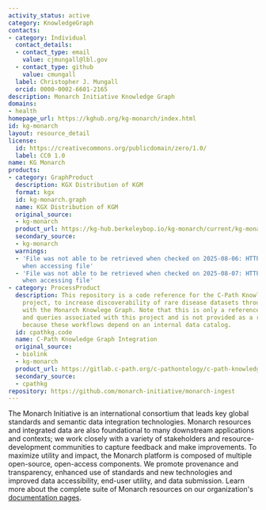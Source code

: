 ```yaml
---
activity_status: active
category: KnowledgeGraph
contacts:
- category: Individual
  contact_details:
  - contact_type: email
    value: cjmungall@lbl.gov
  - contact_type: github
    value: cmungall
  label: Christopher J. Mungall
  orcid: 0000-0002-6601-2165
description: Monarch Initiative Knowledge Graph
domains:
- health
homepage_url: https://kghub.org/kg-monarch/index.html
id: kg-monarch
layout: resource_detail
license:
  id: https://creativecommons.org/publicdomain/zero/1.0/
  label: CC0 1.0
name: KG Monarch
products:
- category: GraphProduct
  description: KGX Distribution of KGM
  format: kgx
  id: kg-monarch.graph
  name: KGX Distribution of KGM
  original_source:
  - kg-monarch
  product_url: https://kg-hub.berkeleybop.io/kg-monarch/current/kg-monarch.tar.gz
  secondary_source:
  - kg-monarch
  warnings:
  - 'File was not able to be retrieved when checked on 2025-08-06: HTTP 404 error
    when accessing file'
  - 'File was not able to be retrieved when checked on 2025-08-07: HTTP 404 error
    when accessing file'
- category: ProcessProduct
  description: This repository is a code reference for the C-Path Knowledge Graph
    project, to increase discoverability of rare disease datasets through integration
    with the Monarch Knowlege Graph. Note that this is only a reference to scripts
    and queries associated with this project and is not provided as a runnable project
    because these workflows depend on an internal data catalog.
  id: cpathkg.code
  name: C-Path Knowledge Graph Integration
  original_source:
  - biolink
  - kg-monarch
  product_url: https://gitlab.c-path.org/c-pathontology/c-path-knowledge-graph-integration
  secondary_source:
  - cpathkg
repository: https://github.com/monarch-initiative/monarch-ingest
---
```

The Monarch Initiative is an international consortium that leads key global standards and semantic data integration technologies. Monarch resources and integrated data are also foundational to many downstream applications and contexts; we work closely with a variety of stakeholders and resource-development communities to capture feedback and make improvements. To maximize utility and impact, the Monarch platform is composed of multiple open-source, open-access components. We promote provenance and transparency, enhanced use of standards and new technologies and improved data accessibility, end-user utility, and data submission. Learn more about the complete suite of Monarch resources on our organization's [documentation pages](https://monarch-initiative.github.io/monarch-documentation/).